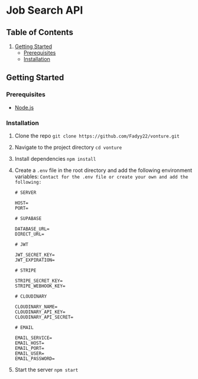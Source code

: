 # Job Search API

## Table of Contents

1. [Getting Started](#getting-started)
   - [Prerequisites](#prerequisites)
   - [Installation](#installation)

## Getting Started

### Prerequisites

- [Node.js](https://nodejs.org/en/)

### Installation

1. Clone the repo
   `git clone https://github.com/Fadyy22/vonture.git`
2. Navigate to the project directory
   `cd vonture`
3. Install dependencies
   `npm install`
4. Create a `.env` file in the root directory and add the following environment variables:
   `Contact for the .env file or create your own and add the following:`

   ```env
   # SERVER

   HOST=
   PORT=

   # SUPABASE

   DATABASE_URL=
   DIRECT_URL=

   # JWT

   JWT_SECRET_KEY=
   JWT_EXPIRATION=

   # STRIPE

   STRIPE_SECRET_KEY=
   STRIPE_WEBHOOK_KEY=

   # CLOUDINARY

   CLOUDINARY_NAME=
   CLOUDINARY_API_KEY=
   CLOUDINARY_API_SECRET=

   # EMAIL

   EMAIL_SERVICE=
   EMAIL_HOST=
   EMAIL_PORT=
   EMAIL_USER=
   EMAIL_PASSWORD=
   ```

5. Start the server
   `npm start`
